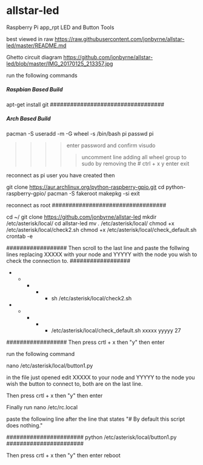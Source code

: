 # allstar-led
Raspberry Pi app_rpt LED and Button Tools

best viewed in raw https://raw.githubusercontent.com/jonbyrne/allstar-led/master/README.md

Ghetto circuit diagram https://github.com/jonbyrne/allstar-led/blob/master/IMG_20170125_213357.jpg


run the following commands

##### Raspbian Based Build #######
apt-get install git
##################################

##### Arch Based Build ###########

pacman -S
useradd -m -G wheel -s /bin/bash pi
passwd pi
>>>>enter password and confirm
visudo
>>>>>uncomment line adding all wheel group to sudo by removing the #
ctrl + x
y
enter
exit

reconnect as pi user you have created then

git clone https://aur.archlinux.org/python-raspberry-gpio.git
cd python-raspberry-gpio/
pacman -S fakeroot
makepkg -si
exit

reconnect as root
##################################

cd ~/
git clone https://github.com/jonbyrne/allstar-led
mkdir /etc/asterisk/local/
cd allstar-led
mv *.* /etc/asterisk/local/
chmod +x /etc/asterisk/local/check2.sh
chmod +x /etc/asterisk/local/check_default.sh
crontab -e

##################
Then scroll to the last line and paste the follwing lines replacing XXXXX with your node and YYYYY with the node you wish to check the connection to.
##################

* * * * * sh /etc/asterisk/local/check2.sh
* * * * * /etc/asterisk/local/check_default.sh xxxxx yyyyy 27

##################
Then press crtl + x
then "y"
then enter

run the following command

nano /etc/asterisk/local/button1.py

in the file just opened edit XXXXX to your node and YYYYY to the node you wish the button to connect to, both are on the last line.

Then press crtl + x
then "y"
then enter

Finally run
nano /etc/rc.local

paste the following line after the line that states "# By default this script does nothing."


#######################
python /etc/asterisk/local/button1.py
#######################

Then press crtl + x
then "y"
then enter
reboot


